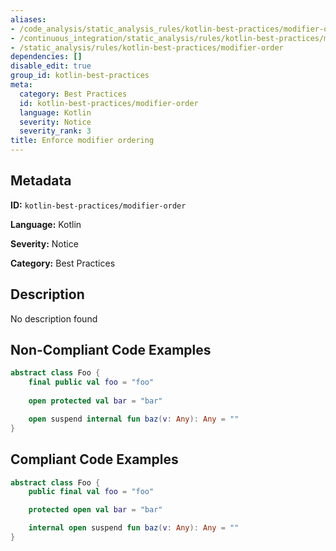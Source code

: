 ```yaml
---
aliases:
- /code_analysis/static_analysis_rules/kotlin-best-practices/modifier-order
- /continuous_integration/static_analysis/rules/kotlin-best-practices/modifier-order
- /static_analysis/rules/kotlin-best-practices/modifier-order
dependencies: []
disable_edit: true
group_id: kotlin-best-practices
meta:
  category: Best Practices
  id: kotlin-best-practices/modifier-order
  language: Kotlin
  severity: Notice
  severity_rank: 3
title: Enforce modifier ordering
---
```

<!--  SOURCED FROM https://github.com/DataDog/datadog-static-analyzer-rule-docs -->


## Metadata
**ID:** `kotlin-best-practices/modifier-order`

**Language:** Kotlin

**Severity:** Notice

**Category:** Best Practices

## Description
No description found

## Non-Compliant Code Examples
```kotlin
abstract class Foo {
    final public val foo = "foo"
    
    open protected val bar = "bar"

    open suspend internal fun baz(v: Any): Any = ""
}
```

## Compliant Code Examples
```kotlin
abstract class Foo {
    public final val foo = "foo"

    protected open val bar = "bar"

    internal open suspend fun baz(v: Any): Any = ""
}
```
